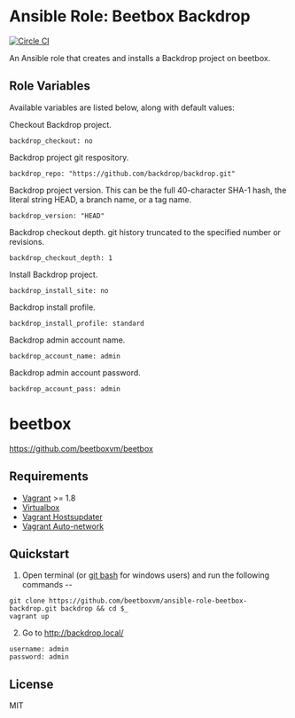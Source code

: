 # Ansible Role: Beetbox Backdrop

[![Circle CI](https://circleci.com/gh/beetboxvm/ansible-role-beetbox-backdrop.svg?style=svg)](https://circleci.com/gh/beetboxvm/ansible-role-beetbox-backdrop)

An Ansible role that creates and installs a Backdrop project on beetbox.

## Role Variables

Available variables are listed below, along with default values:

Checkout Backdrop project.
    
    backdrop_checkout: no
    
Backdrop project git respository. 
    
    backdrop_repo: "https://github.com/backdrop/backdrop.git"
    
Backdrop project version. This can be the full 40-character SHA-1 hash, the literal string HEAD, a branch name, or a tag name.
    
    backdrop_version: "HEAD"
    
Backdrop checkout depth. git history truncated to the specified number or revisions.
    
    backdrop_checkout_depth: 1
    
Install Backdrop project.
    
    backdrop_install_site: no
    
Backdrop install profile.
    
    backdrop_install_profile: standard
    
Backdrop admin account name.
    
    backdrop_account_name: admin
    
Backdrop admin account password.
    
    backdrop_account_pass: admin


# beetbox

https://github.com/beetboxvm/beetbox

## Requirements

* [Vagrant](https://www.vagrantup.com/) >= 1.8
* [Virtualbox](https://www.virtualbox.org/)
* [Vagrant Hostsupdater](https://github.com/cogitatio/vagrant-hostsupdater)
* [Vagrant Auto-network](https://github.com/oscar-stack/vagrant-auto_network)

## Quickstart

  1. Open terminal (or [git bash](https://msysgit.github.io/) for windows users) and run the following commands --

  ```
  git clone https://github.com/beetboxvm/ansible-role-beetbox-backdrop.git backdrop && cd $_
  vagrant up
  ```

  2. Go to http://backdrop.local/

  ```
  username: admin
  password: admin
  ```

## License

MIT